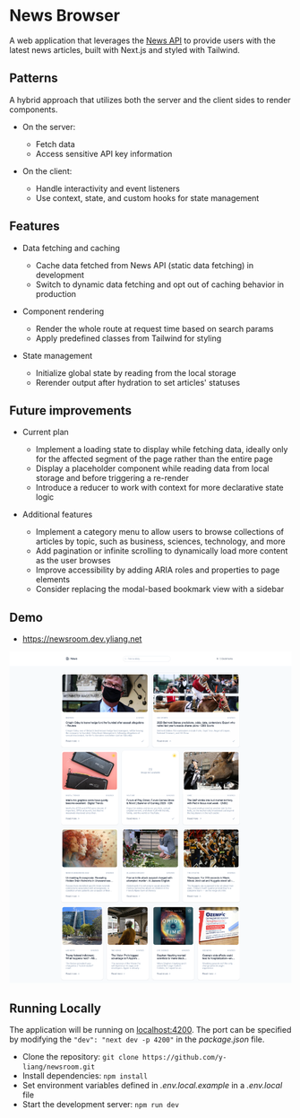 # News Browser
A web application that leverages the [News API](https://newsapi.org/) to provide users with the latest news articles, built with Next.js and styled with Tailwind.

## Patterns
A hybrid approach that utilizes both the server and the client sides to render components.

- On the server:
   - Fetch data
   - Access sensitive API key information

- On the client: 
   - Handle interactivity and event listeners
   - Use context, state, and custom hooks for state management

## Features
- Data fetching and caching
   - Cache data fetched from News API (static data fetching) in development  
   - Switch to dynamic data fetching and opt out of caching behavior in production

- Component rendering
   - Render the whole route at request time based on search params
   - Apply predefined classes from Tailwind for styling

- State management
   - Initialize global state by reading from the local storage
   - Rerender output after hydration to set articles' statuses

## Future improvements
- Current plan
   - Implement a loading state to display while fetching data, ideally only for the affected segment of the page rather than the entire page
   - Display a placeholder component while reading data from local storage and before triggering a re-render
   - Introduce a reducer to work with context for more declarative state logic

- Additional features
   - Implement a category menu to allow users to browse collections of articles by topic, such as business, sciences, technology, and more
   - Add pagination or infinite scrolling to dynamically load more content as the user browses
   - Improve accessibility by adding ARIA roles and properties to page elements
   - Consider replacing the modal-based bookmark view with a sidebar

## Demo
- https://newsroom.dev.yliang.net

![demo](/app/public/demo.png)


## Running Locally
The application will be running on [localhost:4200](http://localhost:4200/). The port can be specified by modifying the `"dev": "next dev -p 4200"` in the _package.json_ file.

* Clone the repository: `git clone https://github.com/y-liang/newsroom.git`
* Install dependencies: `npm install`
* Set environment variables defined in _.env.local.example_ in a _.env.local_ file
* Start the development server: `npm run dev`
